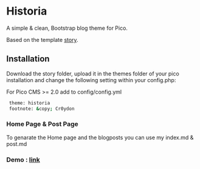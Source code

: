 # Historia
A simple & clean, Bootstrap blog theme for Pico.

Based on the template [story](https://github.com/BesrourMS/story).


## Installation
Download the story folder, upload it in the themes folder of your pico installation and change the following setting within your config.php:

For Pico CMS >= 2.0 add to config/config.yml
```sh
 theme: historia
 footnote: &copy; Cr0ydon
```

### Home Page & Post Page
To genarate the Home page and the blogposts you can use my index.md & post.md


### Demo : [link](https://blog.cr0ydon.com)

